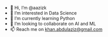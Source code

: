 - 👋 Hi, I’m @aazizk
- 👀 I’m interested in Data Science
- 🌱 I’m currently learning Python
- 💞️ I’m looking to collaborate on AI and ML
- 📫 Reach me on khan.abdulaziz@gmail.com

<!---
aazizk/aazizk is a ✨ special ✨ repository because its `README.md` (this file) appears on your GitHub profile.
You can click the Preview link to take a look at your changes.
--->
